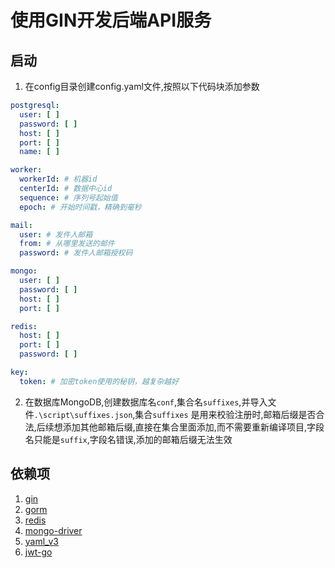 # 使用GIN开发后端API服务

## 启动

1. 在config目录创建config.yaml文件,按照以下代码块添加参数

```yaml
postgresql:
  user: [ ]
  password: [ ]
  host: [ ]
  port: [ ]
  name: [ ]

worker:
  workerId: # 机器id
  centerId: # 数据中心id
  sequence: # 序列号起始值
  epoch: # 开始时间戳，精确到毫秒

mail:
  user: # 发件人邮箱
  from: # 从哪里发送的邮件
  password: # 发件人邮箱授权码

mongo:
  user: [ ]
  password: [ ]
  host: [ ]
  port: [ ]

redis:
  host: [ ]
  port: [ ]
  password: [ ]

key:
  token: # 加密token使用的秘钥，越复杂越好

```

2. 在数据库MongoDB,创建数据库名`conf`,集合名`suffixes`,并导入文件`.\script\suffixes.json`,集合`suffixes`
   是用来校验注册时,邮箱后缀是否合法,后续想添加其他邮箱后缀,直接在集合里面添加,而不需要重新编译项目,字段名只能是`suffix`,字段名错误,添加的邮箱后缀无法生效

## 依赖项

1. [gin](https://github.com/gin-gonic/gin)
2. [gorm](https://github.com/go-gorm/gorm)
3. [redis](https://github.com/go-redis/redis)
4. [mongo-driver](https://github.com/mongodb/mongo-go-driver)
5. [yaml_v3](https://github.com/go-yaml/yaml/tree/v3)
6. [jwt-go](https://github.com/dgrijalva/jwt-go)

